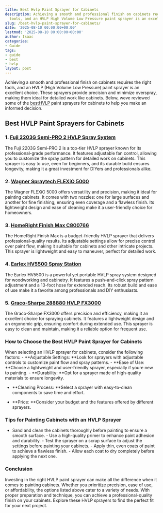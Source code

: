 ```yaml
---
title: Best Hvlp Paint Sprayer for Cabinets
description: Achieving a smooth and professional finish on cabinets requires the right
  tools, and an HVLP High Volume Low Pressure paint sprayer is an excellent choice.
slug: /best-hvlp-paint-sprayer-for-cabinets/
date: '2025-08-10 00:00:00+00:00'
lastmod: '2025-08-10 00:00:00+00:00'
author: Isaac
categories:
- Guide
tags:
- guide
- best
- hvlp
layout: post
---
```

Achieving a smooth and professional finish on cabinets requires the right tools, and an HVLP (High Volume Low Pressure) paint sprayer is an excellent choice. These sprayers provide precision and minimize overspray, making them ideal for detailed work like cabinets. Below, weve reviewed some of the [best](https://pestpolicy.com/best-hvlp-sprayer-for-cabinets/)[HVLP](https://pestpolicy.com/best-hvlp-paint-sprayer-for-latex-paint/) paint sprayers for cabinets to help you make an informed decision.

##  Best HVLP Paint Sprayers for Cabinets

### 1. [Fuji 2203G Semi-PRO 2 HVLP Spray System](https://www.amazon.com/dp/B07P6RM9TZ?tag=p-policy-20)

The Fuji 2203G Semi-PRO 2 is a top-tier HVLP sprayer known for its professional-grade performance. It features adjustable fan control, allowing you to customize the spray pattern for detailed work on cabinets. This sprayer is easy to use, even for beginners, and its durable build ensures longevity, making it a great investment for DIYers and professionals alike.

### 2. [Wagner Spraytech FLEXiO 5000](https://www.amazon.com/dp/B09HZ4T8H1?tag=p-policy-20)

The Wagner FLEXiO 5000 offers versatility and precision, making it ideal for painting cabinets. It comes with two nozzles: one for large surfaces and another for fine finishing, ensuring even coverage and a flawless finish. Its lightweight design and ease of cleaning make it a user-friendly choice for homeowners.

### 3. [HomeRight Finish Max C800766](https://www.amazon.com/dp/B08GCSP6LM?tag=p-policy-20)

The HomeRight Finish Max is a budget-friendly HVLP sprayer that delivers professional-quality results. Its adjustable settings allow for precise control over paint flow, making it suitable for cabinets and other intricate projects. This sprayer is lightweight and easy to maneuver, perfect for detailed work.

### 4. [Earlex HV5500 Spray Station](https://www.amazon.com/dp/B0854P4SD1?tag=p-policy-20)

The Earlex HV5500 is a powerful yet portable HVLP spray system designed for woodworking and cabinetry. It features a push-and-click spray pattern adjustment and a 13-foot hose for extended reach. Its robust build and ease of use make it a favorite among professionals and DIY enthusiasts.

### 5. [Graco-Sharpe 288880 HVLP FX3000](https://www.amazon.com/dp/B074WNR16X?tag=p-policy-20)

The Graco-Sharpe FX3000 offers precision and efficiency, making it an excellent choice for spraying cabinets. It features a lightweight design and an ergonomic grip, ensuring comfort during extended use. This sprayer is easy to clean and maintain, making it a reliable option for frequent use.

###  How to Choose the Best HVLP Paint Sprayer for Cabinets

When selecting an HVLP sprayer for cabinets, consider the following factors: - **Adjustable Settings: **Look for sprayers with adjustable controls to customize paint flow and spray patterns. - **Ease of Use: **Choose a lightweight and user-friendly sprayer, especially if youre new to painting. - **Durability: **Opt for a sprayer made of high-quality materials to ensure longevity.

- **Cleaning Process: **Select a sprayer with easy-to-clean components to save time and effort.

- **Price: **Consider your budget and the features offered by different sprayers.

###  Tips for Painting Cabinets with an HVLP Sprayer

- Sand and clean the cabinets thoroughly before painting to ensure a smooth surface. - Use a high-quality primer to enhance paint adhesion and durability. - Test the sprayer on a scrap surface to adjust the settings before painting your cabinets. - Apply thin, even coats of paint to achieve a flawless finish. - Allow each coat to dry completely before applying the next one.

###  Conclusion

Investing in the right HVLP paint sprayer can make all the difference when it comes to painting cabinets. Whether you prioritize precision, ease of use, or affordability, the options listed above cater to a variety of needs. With proper preparation and technique, you can achieve a professional-quality finish on your cabinets. Explore these HVLP sprayers to find the perfect fit for your next project.